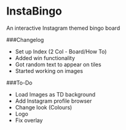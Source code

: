 InstaBingo
==========

An interactive Instagram themed bingo board 

###Changelog
- Set up Index (2 Col - Board/How To)
- Added win functionality
- Got random text to appear on tiles
- Started working on images

###To-Do
- Load Images as TD background
- Add Instagram profile browser
- Change look (Colours)
- Logo
- Fix overlay
